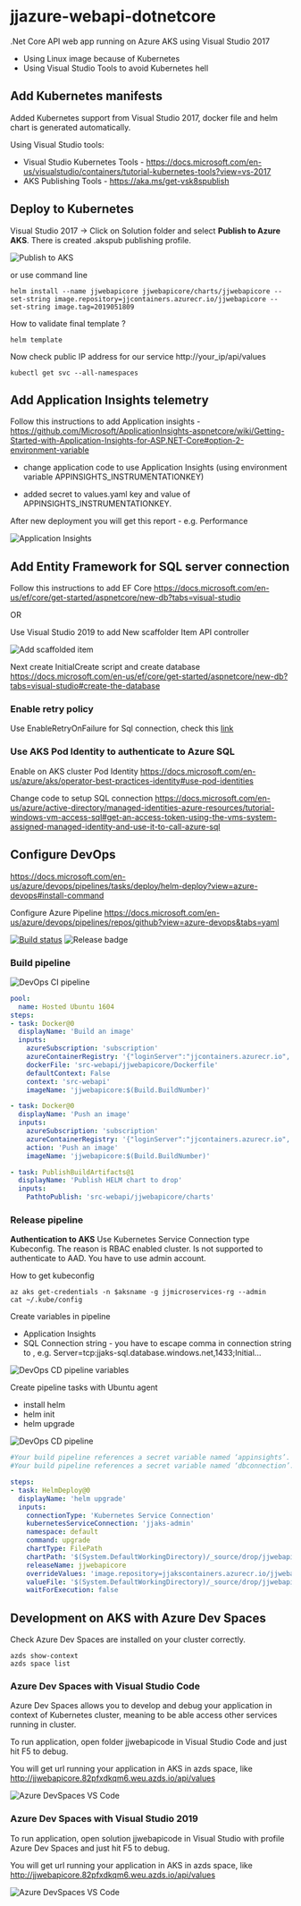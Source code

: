 # jjazure-webapi-dotnetcore
.Net Core API web app running on Azure AKS using Visual Studio 2017

- Using Linux image because of Kubernetes
- Using Visual Studio Tools to avoid Kubernetes hell

## Add Kubernetes manifests

Added Kubernetes support from Visual Studio 2017, docker file and helm chart is generated automatically.

Using Visual Studio tools:
- Visual Studio Kubernetes Tools - https://docs.microsoft.com/en-us/visualstudio/containers/tutorial-kubernetes-tools?view=vs-2017
- AKS Publishing Tools - https://aka.ms/get-vsk8spublish

## Deploy to Kubernetes

Visual Studio 2017 -> Click on Solution folder and select **Publish to Azure AKS**. There is created .akspub publishing profile.

![Publish to AKS](media/publish-to-aks.png)

or use command line

```
helm install --name jjwebapicore jjwebapicore/charts/jjwebapicore --set-string image.repository=jjcontainers.azurecr.io/jjwebapicore --set-string image.tag=2019051809
```

How to validate final template ?
```
helm template
```

Now check public IP address for our service http://your_ip/api/values

```
kubectl get svc --all-namespaces
```

## Add Application Insights telemetry

Follow this instructions to add Application insights - https://github.com/Microsoft/ApplicationInsights-aspnetcore/wiki/Getting-Started-with-Application-Insights-for-ASP.NET-Core#option-2-environment-variable

- change application code to use Application Insights (using environment variable APPINSIGHTS_INSTRUMENTATIONKEY)

- added secret to values.yaml key and value of APPINSIGHTS_INSTRUMENTATIONKEY.

After new deployment you will get this report - e.g. Performance

![Application Insights](media/appinsights.png)

## Add Entity Framework for SQL server connection

Follow this instructions to add EF Core https://docs.microsoft.com/en-us/ef/core/get-started/aspnetcore/new-db?tabs=visual-studio

OR

Use Visual Studio 2019 to add New scaffolder Item API controller

![Add scaffolded item](media/vs-sql.png)

Next create InitialCreate script and create database https://docs.microsoft.com/en-us/ef/core/get-started/aspnetcore/new-db?tabs=visual-studio#create-the-database

### Enable retry policy

Use EnableRetryOnFailure for Sql connection, check this [link](https://docs.microsoft.com/en-us/azure/architecture/best-practices/retry-service-specific#sql-database-using-entity-framework-core)

### Use AKS Pod Identity to authenticate to Azure SQL

Enable on AKS cluster Pod Identity https://docs.microsoft.com/en-us/azure/aks/operator-best-practices-identity#use-pod-identities

Change code to setup SQL connection https://docs.microsoft.com/en-us/azure/active-directory/managed-identities-azure-resources/tutorial-windows-vm-access-sql#get-an-access-token-using-the-vms-system-assigned-managed-identity-and-use-it-to-call-azure-sql

## Configure DevOps

https://docs.microsoft.com/en-us/azure/devops/pipelines/tasks/deploy/helm-deploy?view=azure-devops#install-command

Configure Azure Pipeline https://docs.microsoft.com/en-us/azure/devops/pipelines/repos/github?view=azure-devops&tabs=yaml

[![Build status](https://dev.azure.com/jjdevteamproject/jjazure-web-dotnetcore/_apis/build/status/jjwebapicore%20-%20CI)](https://dev.azure.com/jjdevteamproject/jjazure-web-dotnetcore/_build/latest?definitionId=33)
![Release badge](https://vsrm.dev.azure.com/jjdevteamproject/_apis/public/Release/badge/4ca1b946-0456-4ea2-8527-7fe1a8a17b8b/3/3)

### Build pipeline
![DevOps CI pipeline](media/devops-ci.png)

```yaml
pool:
  name: Hosted Ubuntu 1604
steps:
- task: Docker@0
  displayName: 'Build an image'
  inputs:
    azureSubscription: 'subscription'
    azureContainerRegistry: '{"loginServer":"jjcontainers.azurecr.io", "id" : "/subscriptions/XXXXXXXXXXXXXXXXXX/resourceGroups/TEST/providers/Microsoft.ContainerRegistry/registries/jjcontainers"}'
    dockerFile: 'src-webapi/jjwebapicore/Dockerfile'
    defaultContext: False
    context: 'src-webapi'
    imageName: 'jjwebapicore:$(Build.BuildNumber)'

- task: Docker@0
  displayName: 'Push an image'
  inputs:
    azureSubscription: 'subscription'
    azureContainerRegistry: '{"loginServer":"jjcontainers.azurecr.io", "id" : "/subscriptions/XXXXXXXXXXXXXXXXXX/resourceGroups/TEST/providers/Microsoft.ContainerRegistry/registries/jjcontainers"}'
    action: 'Push an image'
    imageName: 'jjwebapicore:$(Build.BuildNumber)'

- task: PublishBuildArtifacts@1
  displayName: 'Publish HELM chart to drop'
  inputs:
    PathtoPublish: 'src-webapi/jjwebapicore/charts'
```

### Release pipeline

**Authentication to AKS**
Use Kubernetes Service Connection type Kubeconfig. The reason is RBAC enabled cluster. Is not supported to authenticate to AAD. You have to use admin account.

How to get kubeconfig

```
az aks get-credentials -n $aksname -g jjmicroservices-rg --admin
cat ~/.kube/config
```

Create variables in pipeline

- Application Insights
- SQL Connection string - you have to escape comma in connection string to \, e.g. Server=tcp:jjaks-sql.database.windows.net\,1433;Initial...

![DevOps CD pipeline variables](media/devops-cd-variables.png)

Create pipeline tasks with Ubuntu agent

- install helm
- helm init
- helm upgrade

![DevOps CD pipeline](media/devops-cd.png)

```yaml
#Your build pipeline references a secret variable named ‘appinsights’. Create or edit the build pipeline for this YAML file, define the variable on the Variables tab, and then select the option to make it secret. See https://go.microsoft.com/fwlink/?linkid=865972
#Your build pipeline references a secret variable named ‘dbconnection’. Create or edit the build pipeline for this YAML file, define the variable on the Variables tab, and then select the option to make it secret. See https://go.microsoft.com/fwlink/?linkid=865972

steps:
- task: HelmDeploy@0
  displayName: 'helm upgrade'
  inputs:
    connectionType: 'Kubernetes Service Connection'
    kubernetesServiceConnection: 'jjaks-admin'
    namespace: default
    command: upgrade
    chartType: FilePath
    chartPath: '$(System.DefaultWorkingDirectory)/_source/drop/jjwebapicore'
    releaseName: jjwebapicore
    overrideValues: 'image.repository=jjakscontainers.azurecr.io/jjwebapicore,image.tag=$(build.buildNumber),secrets.APPINSIGHTS.INSTRUMENTATIONKEY=$(appinsights),secrets.ConnectionStrings.ContactsContext="$(dbconnection)"'
    valueFile: '$(System.DefaultWorkingDirectory)/_source/drop/jjwebapicore/values.yaml'
    waitForExecution: false
```

## Development on AKS with Azure Dev Spaces

Check Azure Dev Spaces are installed on your cluster correctly.

```
azds show-context
azds space list
```

### Azure Dev Spaces with Visual Studio Code

Azure Dev Spaces allows you to develop and debug your application in context of Kubernetes cluster, meaning to be able access other services running in cluster.

To run application, open folder jjwebapicode in Visual Studio Code and just hit F5 to debug.

You will get url running your application in AKS in azds space, like http://jjwebapicore.82pfxdkqm6.weu.azds.io/api/values

![Azure DevSpaces VS Code](media/azds-vscode.png)

### Azure Dev Spaces with Visual Studio 2019

To run application, open solution jjwebapicode in Visual Studio with profile Azure Dev Spaces and just hit F5 to debug.

You will get url running your application in AKS in azds space, like http://jjwebapicore.82pfxdkqm6.weu.azds.io/api/values

![Azure DevSpaces VS Code](media/azds-vs.png)